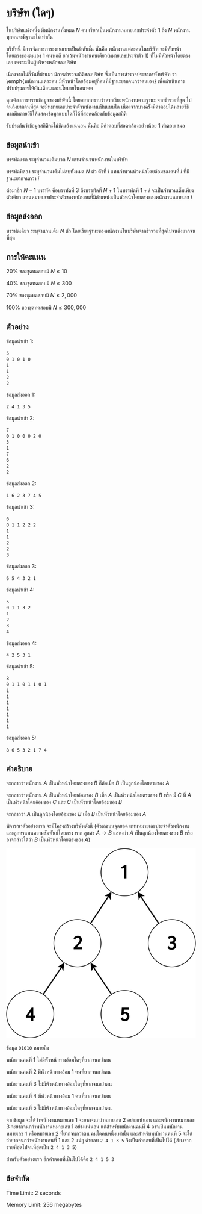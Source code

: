 # บริษัท (ใดๆ)

ในบริษัทแห่งหนึ่ง มีพนักงานทั้งหมด $N$ คน เรียกเป็นพนักงานหมายเลขประจำตัว $1$ ถึง $N$ พนักงานทุกคนจะมีฐานะไม่เท่ากัน

บริษัทนี้ มีการจัดการภาระงานแบบเป็นลำดับชั้น นั่นคือ พนักงานแต่ละคนในบริษัท จะมีหัวหน้าโดยตรงของตนเอง $1$ คนพอดี ยกเว้นพนักงานคนเดียว(หมายเลขประจำตัว $1$) ที่ไม่มีหัวหน้าโดยตรงเลย เพราะเป็นผู้บริหารหลักของบริษัท

เนื่องจากไม่กี่วันที่ผ่านมา มีการสำรวจสถิติของบริษัท ซึ่งเป็นการสำรวจประชากรทั้งบริษัท ว่า \emph{พนักงานแต่ละคน มีหัวหน้าโดยอ้อมอยู่กี่คนที่มีฐานะยากจนกว่าตนเอง} เพื่อดำเนินการปรับปรุงการให้เงินเดือนและนโยบายในอนาคต

คุณต้องการทราบข้อมูลของบริษัทนี้ โดยอยากทราบว่าหากเรียงพนักงานตามฐานะ จากร่ำรวยที่สุด ไปจนถึงยากจนที่สุด จะมีหมายเลขประจำตัวพนักงานเป็นแบบใด เนื่องจากบางครั้งมีคำตอบได้หลายวิธี หากมีหลายวิธีให้แสดงข้อมูลแบบใดก็ได้ที่สอดคล้องกับข้อมูลสถิติ

รับประกันว่าข้อมูลสถิติจะไม่ขัดแย้งแน่นอน นั่นคือ มีคำตอบที่สอดคล้องอย่างน้อย 1 คำตอบเสมอ

## ข้อมูลนำเข้า

บรรทัดแรก ระบุจำนวนเต็มบวก $N$ แทนจำนวนพนักงานในบริษัท

บรรทัดที่สอง ระบุจำนวนเต็มไม่ลบทั้งหมด $N$ ตัว ตัวที่ $i$ แทนจำนวนหัวหน้าโดยอ้อมของคนที่ $i$ ที่มีฐานะยากจนกว่า $i$

ต่อมาอีก $N-1$ บรรทัด คือบรรทัดที่ $3$ ถึงบรรทัดที่ $N+1$ ในบรรทัดที่ $1+i$ จะเป็นจำนวนเต็มเพียงตัวเดียว แทนหมายเลขประจำตัวของพนักงานที่มีตำแหน่งเป็นหัวหน้าโดยตรงของพนักงานหมายเลข $i$

## ข้อมูลส่งออก

บรรทัดเดียว ระบุจำนวนเต็ม $N$ ตัว โดยเรียงฐานะของพนักงานในบริษัทจากร่ำรวยที่สุดไปจนถึงยากจนที่สุด

## การให้คะแนน

20\% ของชุดทดสอบมี $N \leq 10$

40\% ของชุดทดสอบมี $N \leq 300$

70\% ของชุดทดสอบมี $N \leq 2,000$

100\% ของชุดทดสอบมี $N \leq 300,000$

## ตัวอย่าง

ข้อมูลนำเข้า 1:

```
5
0 1 0 1 0
1
1
2
2
```

ข้อมูลส่งออก 1:

```
2 4 1 3 5
```

ข้อมูลนำเข้า 2:

```
7
0 1 0 0 0 2 0
3
1
7
6
2
2
```

ข้อมูลส่งออก 2:

```
1 6 2 3 7 4 5
```

ข้อมูลนำเข้า 3:

```
6
0 1 1 2 2 2
1
1
2
2
3
```

ข้อมูลส่งออก 3:

```
6 5 4 3 2 1
```

ข้อมูลนำเข้า 4:

```
5
0 1 1 3 2
1
2
3
4
```

ข้อมูลส่งออก 4:

```
4 2 5 3 1
```

ข้อมูลนำเข้า 5:

```
8
0 1 1 0 1 1 0 1
1
1
1
1
1
1
1
```

ข้อมูลส่งออก 5:

```
8 6 5 3 2 1 7 4
```

## คำอธิบาย

จะกล่าวว่าพนักงาน $A$ เป็นหัวหน้าโดยตรงของ $B$ ก็ต่อเมื่อ $B$ เป็นลูกน้องโดยตรงของ $A$

จะกล่าวว่าพนักงาน $A$ เป็นหัวหน้าโดยอ้อมของ $B$ เมื่อ $A$ เป็นหัวหน้าโดยตรงของ $B$ หรือ มี $C$ ที่ $A$ เป็นหัวหน้าโดยอ้อมของ $C$ และ $C$ เป็นหัวหน้าโดยอ้อมของ $B$

จะกล่าวว่า $A$ เป็นลูกน้องโดยอ้อมของ $B$ เมื่อ $B$ เป็นหัวหน้าโดยอ้อมของ $A$

พิจารณาตัวอย่างแรก จะมีโครงสร้างบริษัทดังนี้ (ตัวเลขบนจุดยอด แทนหมายเลขประจำตัวพนักงาน และลูกศรแทนความสัมพันธ์โดยตรง หาก ลูกศร $A \rightarrow B$ แสดงว่า $A$ เป็นลูกน้องโดยตรงของ $B$ หรืออาจกล่าวได้ว่า $B$ เป็นหัวหน้าโดยตรงของ $A$)

![](./assets/CompanyTree1.svg) <!-- Will be fixed soon -->

ข้อมูล `01010` หมายถึง

พนักงานคนที่ $1$ ไม่มีหัวหน้าทางอ้อมใดๆที่ยากจนกว่าตน

พนักงานคนที่ $2$ มีหัวหน้าทางอ้อม $1$ คนที่ยากจนกว่าตน

พนักงานคนที่ $3$ ไม่มีหัวหน้าทางอ้อมใดๆที่ยากจนกว่าตน

พนักงานคนที่ $4$ มีหัวหน้าทางอ้อม $1$ คนที่ยากจนกว่าตน

พนักงานคนที่ $5$ ไม่มีหัวหน้าทางอ้อมใดๆที่ยากจนกว่าตน

จากข้อมูล จะได้ว่าพนักงานหมายเลข $1$ จะยากจนกว่าหมายเลข $2$ อย่างแน่นอน และพนักงานหมายเลข $3$ จะยากจนกว่าพนักงานหมายเลข $1$ อย่างแน่นอน แต่สำหรับพนักงานคนที่ $4$ อาจเป็นพนักงานหมายเลข $1$ หรือหมายเลข $2$ ที่ยากจนกว่าตน คนใดคนหนึ่งเท่านั้น และสำหรับพนักงานคนที่ $5$ จะได้ว่ายากจนกว่าพนักงานคนที่ $1$ และ $2$ แน่ๆ คำตอบ `2 4 1 3 5` จึงเป็นคำตอบที่เป็นไปได้ (เรียงจากรวยที่สุดไปจนที่สุดเป็น `2 4 1 3 5`)

สำหรับตัวอย่างแรก อีกคำตอบที่เป็นไปได้คือ `2 4 1 5 3`

## ข้อจำกัด

Time Limit: 2 seconds

Memory Limit: 256 megabytes

